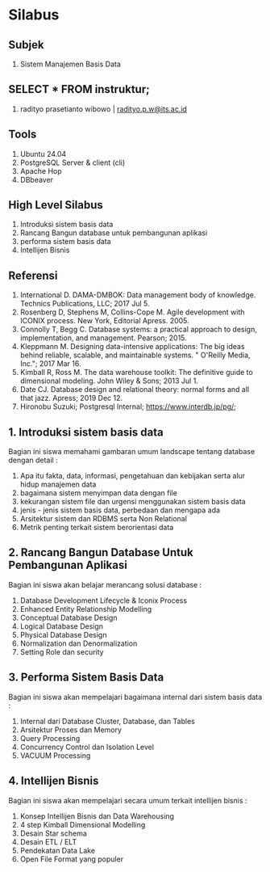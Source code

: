 # Silabus

## Subjek

1. Sistem Manajemen Basis Data 

## SELECT * FROM instruktur;

1. radityo prasetianto wibowo | radityo.p.w@its.ac.id

## Tools 

1. Ubuntu 24.04
2. PostgreSQL Server & client (cli)
3. Apache Hop
4. DBbeaver

## High Level Silabus 

1. Introduksi sistem basis data
2. Rancang Bangun database untuk pembangunan aplikasi
3. performa sistem basis data
4. Intellijen Bisnis

## Referensi

1. International D. DAMA-DMBOK: Data management body of knowledge. Technics Publications, LLC; 2017 Jul 5.
2. Rosenberg D, Stephens M, Collins-Cope M. Agile development with ICONIX process. New York, Editorial Apress. 2005.
3. Connolly T, Begg C. Database systems: a practical approach to design, implementation, and management. Pearson; 2015.
4. Kleppmann M. Designing data-intensive applications: The big ideas behind reliable, scalable, and maintainable systems. " O'Reilly Media, Inc."; 2017 Mar 16.
5. Kimball R, Ross M. The data warehouse toolkit: The definitive guide to dimensional modeling. John Wiley & Sons; 2013 Jul 1.
6. Date CJ. Database design and relational theory: normal forms and all that jazz. Apress; 2019 Dec 12. 
7. Hironobu Suzuki; Postgresql Internal; https://www.interdb.jp/pg/; 

## 1. Introduksi sistem basis data

Bagian ini siswa memahami gambaran umum landscape tentang database dengan detail : 

1. Apa itu fakta, data, informasi, pengetahuan dan kebijakan serta alur hidup manajemen data
2. bagaimana sistem menyimpan data dengan file 
3. kekurangan sistem file dan urgensi menggunakan sistem basis data
4. jenis - jenis sistem basis data, perbedaan dan mengapa ada
5. Arsitektur sistem dan RDBMS serta Non Relational 
6. Metrik penting terkait sistem berorientasi data

## 2. Rancang Bangun Database Untuk Pembangunan Aplikasi

Bagian ini siswa akan belajar merancang solusi database :

1. Database Development Lifecycle & Iconix Process 
2. Enhanced Entity Relationship Modelling
3. Conceptual Database Design
4. Logical Database Design
5. Physical Database Design
6. Normalization dan Denormalization
7. Setting Role dan security

## 3. Performa Sistem Basis Data

Bagian ini siswa akan mempelajari bagaimana internal dari sistem basis data :

1. Internal dari Database Cluster, Database, dan Tables
2. Arsitektur Proses dan Memory
3. Query Processing
4. Concurrency Control dan Isolation Level
5. VACUUM Processing

## 4. Intellijen Bisnis

Bagian ini siswa akan mempelajari secara umum terkait intellijen bisnis :

1. Konsep Intellijen Bisnis dan Data Warehousing
2. 4 step Kimball Dimensional Modelling
3. Desain Star schema 
4. Desain ETL / ELT 
5. Pendekatan Data Lake 
6. Open File Format yang populer 
